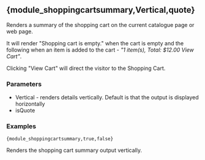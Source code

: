 ## {module_shoppingcartsummary,Vertical,quote}

Renders a summary of the shopping cart on the current catalogue page or web page. 

It will render "Shopping cart is empty." when the cart is empty and the following when an item is added to the cart - *"1 item(s), Total: $12.00 View Cart"*. 

Clicking "View Cart" will direct the visitor to the Shopping Cart.

### Parameters

* Vertical - renders details vertically. Default is that the output is displayed horizontally
* isQuote

### Examples

`{module_shoppingcartsummary,true,false}`

Renders the shopping cart summary output vertically.

